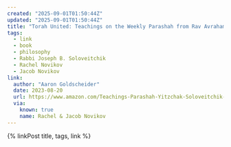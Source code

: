 ```yaml
---
created: "2025-09-01T01:50:44Z"
updated: "2025-09-01T01:50:44Z"
title: "Torah United: Teachings on the Weekly Parashah from Rav Avraham Yitzchak HaKohen Kook, Rabbi Joseph B. Soloveitchik, and the Chassidic Masters"
tags:
  - link
  - book
  - philosophy
  - Rabbi Joseph B. Soloveitchik
  - Rachel Novikov
  - Jacob Novikov
link:
  author: "Aaron Goldscheider"
  date: 2023-08-20
  url: https://www.amazon.com/Teachings-Parashah-Yitzchak-Soloveitchik-Chassidic/dp/1602804966
  via:
    known: true
    name: Rachel & Jacob Novikov
---
```


{% linkPost title, tags, link %}
